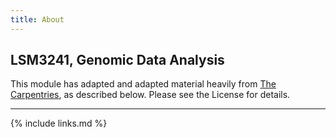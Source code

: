 ```yaml
---
title: About
---
```


## LSM3241, Genomic Data Analysis

This module has adapted and adapted material heavily from [The Carpentries](https://carpentries.org/), as described below.  Please see the License for details.

<hr>

{% include links.md %}
